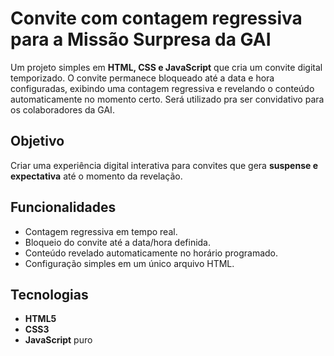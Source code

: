 # Convite com contagem regressiva para a Missão Surpresa da GAI

Um projeto simples em **HTML, CSS e JavaScript** que cria um convite digital temporizado. O convite permanece bloqueado até a data e hora configuradas, exibindo uma contagem regressiva e revelando o conteúdo automaticamente no momento certo. Será utilizado pra ser convidativo para os colaboradores da GAI.

## Objetivo
Criar uma experiência digital interativa para convites que gera **suspense e expectativa** até o momento da revelação.

## Funcionalidades
- Contagem regressiva em tempo real.
- Bloqueio do convite até a data/hora definida.
- Conteúdo revelado automaticamente no horário programado.
- Configuração simples em um único arquivo HTML.

## Tecnologias
- **HTML5**
- **CSS3**
- **JavaScript** puro
